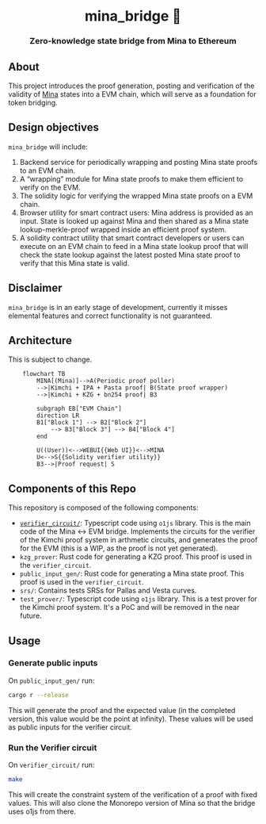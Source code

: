 <div align="center">

# mina_bridge 🌉

### Zero-knowledge state bridge from Mina to Ethereum

</div>

## About

This project introduces the proof generation, posting and verification of the validity of [Mina](https://minaprotocol.com/) states into a EVM chain, which will serve as a foundation for token bridging.

## Design objectives

`mina_bridge` will include:

1. Backend service for periodically wrapping and posting Mina state proofs to an EVM chain.
2. A “wrapping” module for Mina state proofs to make them efficient to verify on the EVM.
3. The solidity logic for verifying the wrapped Mina state proofs on a EVM chain.
4. Browser utility for smart contract users: Mina address is provided as an input. State is looked up against Mina and then shared as a Mina state lookup-merkle-proof wrapped inside an efficient proof system.
5. A solidity contract utility that smart contract developers or users can execute on an EVM chain to feed in a Mina state lookup proof that will check the state lookup against the latest posted Mina state proof to verify that this Mina state is valid.

## Disclaimer

`mina_bridge` is in an early stage of development, currently it misses elemental features and correct functionality is not guaranteed.

## Architecture

This is subject to change.

```mermaid
    flowchart TB
        MINA[(Mina)]-->A(Periodic proof poller)
        -->|Kimchi + IPA + Pasta proof| B(State proof wrapper)
        -->|Kimchi + KZG + bn254 proof| B3

        subgraph EB["EVM Chain"]
        direction LR
        B1["Block 1"] --> B2["Block 2"] 
            --> B3["Block 3"] --> B4["Block 4"]
        end

        U((User))<-->WEBUI{{Web UI}}<-->MINA
        U<-->S{{Solidity verifier utility}}
        B3-->|Proof request| S
```

## Components of this Repo

This repository is composed of the following components:

- [`verifier_circuit/`](verifier_circuit/README.md): Typescript code using `o1js` library. This is the main code of the Mina <-> EVM bridge. Implements the circuits for the verifier of the Kimchi proof system in arthmetic circuits, and generates the proof for the EVM (this is a WIP, as the proof is not yet generated).
- `kzg_prover`: Rust code for generating a KZG proof. This proof is used in the `verifier_circuit`.
- `public_input_gen/`: Rust code for generating a Mina state proof. This proof is used in the `verifier_circuit`.
- `srs/`: Contains tests SRSs for Pallas and Vesta curves.
- `test_prover/`: Typescript code using `o1js` library. This is a test prover for the Kimchi proof system. It's a PoC and will be removed in the near future.

## Usage

### Generate public inputs

On `public_input_gen/` run:

```sh
cargo r --release
```

This will generate the proof and the expected value (in the completed version, this value would be the point at infinity). These values will be used as public inputs for the verifier circuit.

### Run the Verifier circuit

On `verifier_circuit/` run:

```sh
make
```

This will create the constraint system of the verification of a proof with fixed values.
This will also clone the Monorepo version of Mina so that the bridge uses o1js from there.
